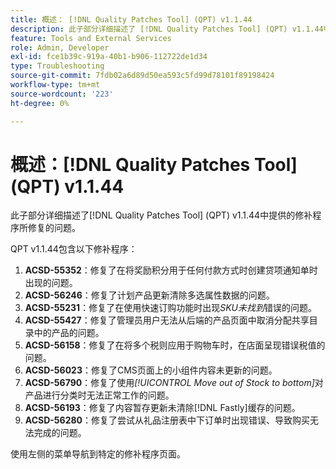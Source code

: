 ```yaml
---
title: 概述： [!DNL Quality Patches Tool] (QPT) v1.1.44
description: 此子部分详细描述了 [!DNL Quality Patches Tool] (QPT) v1.1.44中提供的修补程序所修复的问题。
feature: Tools and External Services
role: Admin, Developer
exl-id: fce1b39c-919a-40b1-b906-112722de1d34
type: Troubleshooting
source-git-commit: 7fdb02a6d89d50ea593c5fd99d78101f89198424
workflow-type: tm+mt
source-wordcount: '223'
ht-degree: 0%

---
```


# 概述：[!DNL Quality Patches Tool] (QPT) v1.1.44

此子部分详细描述了[!DNL Quality Patches Tool] (QPT) v1.1.44中提供的修补程序所修复的问题。

QPT v1.1.44包含以下修补程序：

1. **ACSD-55352**：修复了在将奖励积分用于任何付款方式时创建贷项通知单时出现的问题。
1. **ACSD-56246**：修复了计划产品更新清除多选属性数据的问题。
1. **ACSD-55231**：修复了在使用快速订购功能时出现&#x200B;*SKU未找到*&#x200B;错误的问题。
1. **ACSD-55427**：修复了管理员用户无法从后端的产品页面中取消分配共享目录中的产品的问题。
1. **ACSD-56158**：修复了在将多个税则应用于购物车时，在店面呈现错误税值的问题。
1. **ACSD-56023**：修复了CMS页面上的小组件内容未更新的问题。
1. **ACSD-56790**：修复了使用&#x200B;*[!UICONTROL Move out of Stock to bottom]*&#x200B;对产品进行分类时无法正常工作的问题。
1. **ACSD-56193**：修复了内容暂存更新未清除[!DNL Fastly]缓存的问题。
1. **ACSD-56280**：修复了尝试从礼品注册表中下订单时出现错误、导致购买无法完成的问题。

使用左侧的菜单导航到特定的修补程序页面。
